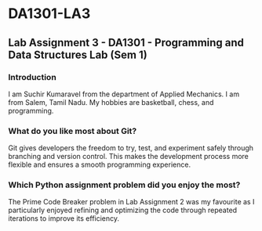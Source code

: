 # DA1301-LA3
## Lab Assignment 3 - DA1301 - Programming and Data Structures Lab (Sem 1)

### Introduction
I am Suchir Kumaravel from the department of Applied Mechanics. I am from Salem, Tamil Nadu. My hobbies are basketball, chess, and programming.

### What do you like most about Git?
Git gives developers the freedom to try, test, and experiment safely through branching and version control. This makes the development process more flexible and ensures a smooth programming experience.

### Which Python assignment problem did you enjoy the most?
The Prime Code Breaker problem in Lab Assignment 2 was my favourite as I particularly enjoyed refining and optimizing the code through repeated iterations to improve its efficiency.
